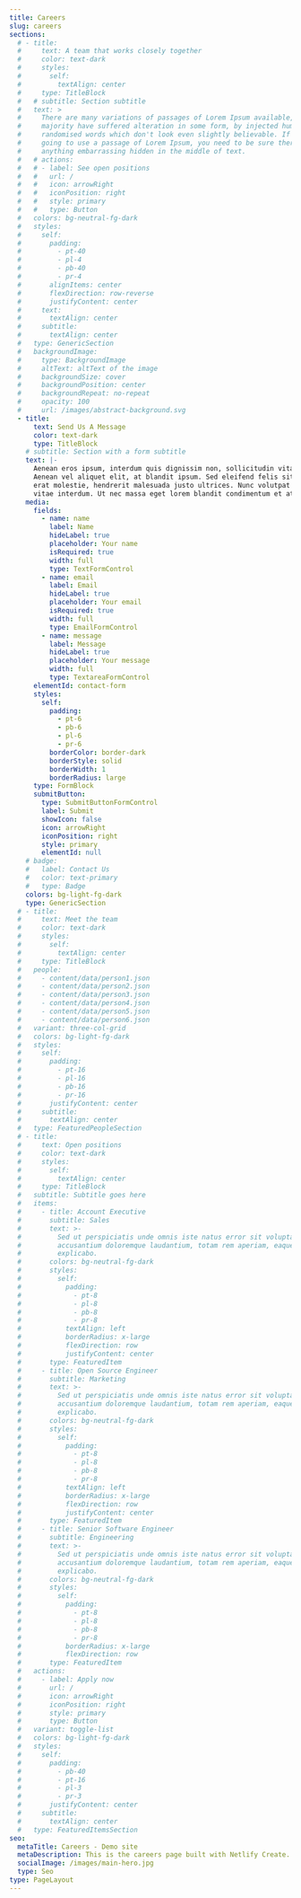 ```yaml
---
title: Careers
slug: careers
sections:
  # - title:
  #     text: A team that works closely together
  #     color: text-dark
  #     styles:
  #       self:
  #         textAlign: center
  #     type: TitleBlock
  #   # subtitle: Section subtitle
  #   text: >
  #     There are many variations of passages of Lorem Ipsum available, but the
  #     majority have suffered alteration in some form, by injected humour, or
  #     randomised words which don't look even slightly believable. If you are
  #     going to use a passage of Lorem Ipsum, you need to be sure there isn't
  #     anything embarrassing hidden in the middle of text.
  #   # actions:
  #   # - label: See open positions
  #   #   url: /
  #   #   icon: arrowRight
  #   #   iconPosition: right
  #   #   style: primary
  #   #   type: Button
  #   colors: bg-neutral-fg-dark
  #   styles:
  #     self:
  #       padding:
  #         - pt-40
  #         - pl-4
  #         - pb-40
  #         - pr-4
  #       alignItems: center
  #       flexDirection: row-reverse
  #       justifyContent: center
  #     text:
  #       textAlign: center
  #     subtitle:
  #       textAlign: center
  #   type: GenericSection
  #   backgroundImage:
  #     type: BackgroundImage
  #     altText: altText of the image
  #     backgroundSize: cover
  #     backgroundPosition: center
  #     backgroundRepeat: no-repeat
  #     opacity: 100
  #     url: /images/abstract-background.svg
  - title:
      text: Send Us A Message
      color: text-dark
      type: TitleBlock
    # subtitle: Section with a form subtitle
    text: |-
      Aenean eros ipsum, interdum quis dignissim non, sollicitudin vitae nisl.
      Aenean vel aliquet elit, at blandit ipsum. Sed eleifend felis sit amet
      erat molestie, hendrerit malesuada justo ultrices. Nunc volutpat at erat
      vitae interdum. Ut nec massa eget lorem blandit condimentum et at risus.
    media:
      fields:
        - name: name
          label: Name
          hideLabel: true
          placeholder: Your name
          isRequired: true
          width: full
          type: TextFormControl
        - name: email
          label: Email
          hideLabel: true
          placeholder: Your email
          isRequired: true
          width: full
          type: EmailFormControl
        - name: message
          label: Message
          hideLabel: true
          placeholder: Your message
          width: full
          type: TextareaFormControl
      elementId: contact-form
      styles:
        self:
          padding:
            - pt-6
            - pb-6
            - pl-6
            - pr-6
          borderColor: border-dark
          borderStyle: solid
          borderWidth: 1
          borderRadius: large
      type: FormBlock
      submitButton:
        type: SubmitButtonFormControl
        label: Submit
        showIcon: false
        icon: arrowRight
        iconPosition: right
        style: primary
        elementId: null
    # badge:
    #   label: Contact Us
    #   color: text-primary
    #   type: Badge
    colors: bg-light-fg-dark
    type: GenericSection
  # - title:
  #     text: Meet the team
  #     color: text-dark
  #     styles:
  #       self:
  #         textAlign: center
  #     type: TitleBlock
  #   people:
  #     - content/data/person1.json
  #     - content/data/person2.json
  #     - content/data/person3.json
  #     - content/data/person4.json
  #     - content/data/person5.json
  #     - content/data/person6.json
  #   variant: three-col-grid
  #   colors: bg-light-fg-dark
  #   styles:
  #     self:
  #       padding:
  #         - pt-16
  #         - pl-16
  #         - pb-16
  #         - pr-16
  #       justifyContent: center
  #     subtitle:
  #       textAlign: center
  #   type: FeaturedPeopleSection
  # - title:
  #     text: Open positions
  #     color: text-dark
  #     styles:
  #       self:
  #         textAlign: center
  #     type: TitleBlock
  #   subtitle: Subtitle goes here
  #   items:
  #     - title: Account Executive
  #       subtitle: Sales
  #       text: >-
  #         Sed ut perspiciatis unde omnis iste natus error sit voluptatem
  #         accusantium doloremque laudantium, totam rem aperiam, eaque ipsa quae.
  #         explicabo.
  #       colors: bg-neutral-fg-dark
  #       styles:
  #         self:
  #           padding:
  #             - pt-8
  #             - pl-8
  #             - pb-8
  #             - pr-8
  #           textAlign: left
  #           borderRadius: x-large
  #           flexDirection: row
  #           justifyContent: center
  #       type: FeaturedItem
  #     - title: Open Source Engineer
  #       subtitle: Marketing
  #       text: >-
  #         Sed ut perspiciatis unde omnis iste natus error sit voluptatem
  #         accusantium doloremque laudantium, totam rem aperiam, eaque ipsa quae.
  #         explicabo.
  #       colors: bg-neutral-fg-dark
  #       styles:
  #         self:
  #           padding:
  #             - pt-8
  #             - pl-8
  #             - pb-8
  #             - pr-8
  #           textAlign: left
  #           borderRadius: x-large
  #           flexDirection: row
  #           justifyContent: center
  #       type: FeaturedItem
  #     - title: Senior Software Engineer
  #       subtitle: Engineering
  #       text: >-
  #         Sed ut perspiciatis unde omnis iste natus error sit voluptatem
  #         accusantium doloremque laudantium, totam rem aperiam, eaque ipsa quae.
  #         explicabo.
  #       colors: bg-neutral-fg-dark
  #       styles:
  #         self:
  #           padding:
  #             - pt-8
  #             - pl-8
  #             - pb-8
  #             - pr-8
  #           borderRadius: x-large
  #           flexDirection: row
  #       type: FeaturedItem
  #   actions:
  #     - label: Apply now
  #       url: /
  #       icon: arrowRight
  #       iconPosition: right
  #       style: primary
  #       type: Button
  #   variant: toggle-list
  #   colors: bg-light-fg-dark
  #   styles:
  #     self:
  #       padding:
  #         - pb-40
  #         - pt-16
  #         - pl-3
  #         - pr-3
  #       justifyContent: center
  #     subtitle:
  #       textAlign: center
  #   type: FeaturedItemsSection
seo:
  metaTitle: Careers - Demo site
  metaDescription: This is the careers page built with Netlify Create.
  socialImage: /images/main-hero.jpg
  type: Seo
type: PageLayout
---
```

